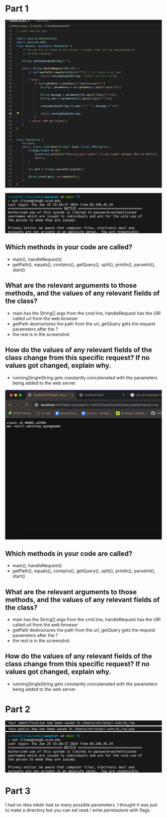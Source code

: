 # Part 1

![chat server](https://github.com/christatsao/cse15l-lab-reports/blob/main/Screen%20Shot%202024-01-30%20at%2011.31.44%20PM.png)

![add message 1](https://github.com/christatsao/cse15l-lab-reports/blob/main/Screen%20Shot%202024-01-30%20at%2011.12.24%20PM.png)
## Which methods in your code are called?
- main(), handleRequest()
- getPath(), equals(), contains(), getQuery(), split(), println(), parseInt(), start()
## What are the relevant arguments to those methods, and the values of any relevant fields of the class?
- main has the String[] args from the cmd line, handleRequest has the URI called url from the web browser
- getPath destructures the path from the url, getQuery gets the request parameters after the ?
- the rest is in the screenshot
## How do the values of any relevant fields of the class change from this specific request? If no values got changed, explain why.
- runningSingleString gets constantly concatenated with the parameters being added to the web server.

![add message 2](https://github.com/christatsao/cse15l-lab-reports/blob/main/Screen%20Shot%202024-01-30%20at%2011.35.19%20PM.png)
## Which methods in your code are called?
- main(), handleRequest()
- getPath(), equals(), contains(), getQuery(), split(), println(), parseInt(), start()
## What are the relevant arguments to those methods, and the values of any relevant fields of the class?
- main has the String[] args from the cmd line, handleRequest has the URI called url from the web browser
- getPath destructures the path from the url, getQuery gets the request parameters after the ?
- the rest is in the screenshot
## How do the values of any relevant fields of the class change from this specific request? If no values got changed, explain why.
- runningSingleString gets constantly concatenated with the parameters being added to the web server.

# Part 2
![abs path priv](https://github.com/christatsao/cse15l-lab-reports/blob/main/Screen%20Shot%202024-01-30%20at%2011.25.10%20PM.png)
![abs path pub](https://github.com/christatsao/cse15l-lab-reports/blob/main/Screen%20Shot%202024-01-30%20at%2011.21.50%20PM.png)
![interaction](https://github.com/christatsao/cse15l-lab-reports/blob/main/Screen%20Shot%202024-01-30%20at%2011.12.24%20PM.png)

# Part 3
I had no idea mkdir had so many possible parameters. I thought it was just to make a directory but you can set read / write permissions with flags.
